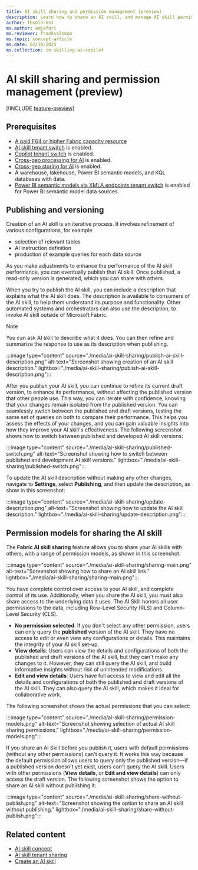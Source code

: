 ```yaml
---
title: AI skill sharing and permission management (preview)
description: Learn how to share an AI skill, and manage AI skill permissions.
author: fbsolo-ms1
ms.author: amjafari
ms.reviewer: franksolomon
ms.topic: concept-article
ms.date: 02/18/2025
ms.collection: ce-skilling-ai-copilot
---
```


# AI skill sharing and permission management (preview)

[!INCLUDE [feature-preview](../includes/feature-preview-note.md)]

## Prerequisites

- [A paid F64 or higher Fabric capacity resource](../fundamentals/copilot-fabric-overview.md#available-regions-for-azure-openai-service)
- [AI skill tenant switch](./ai-skill-tenant-switch.md) is enabled.
- [Copilot tenant switch](../admin/service-admin-portal-copilot.md#users-can-use-copilot-and-other-features-powered-by-azure-openai) is enabled.
- [Cross-geo processing for AI](../admin/service-admin-portal-copilot.md#data-sent-to-azure-openai-can-be-processed-outside-your-capacitys-geographic-region-compliance-boundary-or-national-cloud-instance) is enabled.
- [Cross-geo storing for AI](../admin/service-admin-portal-copilot.md#data-sent-to-azure-openai-can-be-stored-outside-your-capacitys-geographic-region-compliance-boundary-or-national-cloud-instance) is enabled.
- A warehouse, lakehouse, Power BI semantic models, and KQL databases with data.
- [Power BI semantic models via XMLA endpoints tenant switch](./ai-skill-tenant-setting.md) is enabled for Power BI semantic model data sources.


## Publishing and versioning

Creation of an AI skill is an iterative process. It involves refinement of various configurations, for example

- selection of relevant tables
- AI instruction definition
- production of example queries for each data source

As you make adjustments to enhance the performance of the AI skill performance, you can eventually publish that AI skill. Once published, a read-only version is generated, which you can share with others.

When you try to publish the AI skill, you can include a description that explains what the AI skill does. The description is available to consumers of the AI skill, to help them understand its purpose and functionality. Other automated systems and orchestrators can also use the description, to invoke AI skill outside of Microsoft Fabric.

> [!NOTE]
> You can ask AI skill to describe what it does. You can then refine and summarize the response to use as its description when publishing.

:::image type="content" source="./media/ai-skill-sharing/publish-ai-skill-description.png" alt-text="Screenshot showing creation of an AI skill description." lightbox="./media/ai-skill-sharing/publish-ai-skill-description.png":::

<!-- <img src="./media/ai-skill-sharing/publish-ai-skill-description.png" alt="Screenshot showing creation of an AI skill description." width="700"/> -->

After you publish your AI skill, you can continue to refine its current draft version, to enhance its performance, without affecting the published version that other people use. This way, you can iterate with confidence, knowing that your changes remain isolated from the published version. You can seamlessly switch between the published and draft versions, testing the same set of queries on both to compare their performance. This helps you assess the effects of your changes, and you can gain valuable insights into how they improve your AI skill's effectiveness. The following screenshot shows how to switch between published and developed AI skill versions:

:::image type="content" source="./media/ai-skill-sharing/published-switch.png" alt-text="Screenshot showing how to switch between published and development AI skill versions." lightbox="./media/ai-skill-sharing/published-switch.png":::

To update the AI skill description without making any other changes, navigate to **Settings**, select **Publishing**, and then update the description, as show in this screenshot:

:::image type="content" source="./media/ai-skill-sharing/update-description.png" alt-text="Screenshot showing how to update the AI skill description." lightbox="./media/ai-skill-sharing/update-description.png":::

<!-- <img src="./media/ai-skill-sharing/update-description.png" alt="Screenshot showing how to update the AI skill description.." width="700"/> -->

## Permission models for sharing the AI skill

The **Fabric AI skill sharing** feature allows you to share your AI skills with others, with a range of permission models, as shown in this screenshot:

<!-- <img src="./media/ai-skill-sharing/sharing-main.png" alt="Screenshot showing how to share an AI skill link." width="300"/> -->

:::image type="content" source="./media/ai-skill-sharing/sharing-main.png" alt-text="Screenshot showing how to share an AI skill link." lightbox="./media/ai-skill-sharing/sharing-main.png":::

You have complete control over access to your AI skill, and complete control of its use. Additionally, when you share the AI skill, you must also share access to the underlying data it uses. The AI Skill honors all user permissions to the data, including Row-Level Security (RLS) and Column-Level Security (CLS).

<!-- <img src="./media/ai-skill-sharing/sharing-main.png" alt="Screenshot showing how to share an AI skill link." width="300"/> -->

- **No permission selected**: If you don't select any other permission, users can only query the **published** version of the AI skill. They have no access to edit or even view any configurations or details. This maintains the integrity of your AI skill set-up.
- **View details**: Users can view the details and configurations of both the published and draft versions of the AI skill, but they can't make any changes to it. However, they can still query the AI skill, and build informative insights without risk of unintended modifications.
- **Edit and view details**: Users have full access to view and edit all the details and configurations of both the published and draft versions of the AI skill. They can also query the AI skill, which makes it ideal for collaborative work.

The following screenshot shows the actual permissions that you can select:

:::image type="content" source="./media/ai-skill-sharing/permission-models.png" alt-text="Screenshot showing selection of actual AI skill sharing permissions." lightbox="./media/ai-skill-sharing/permission-models.png":::

<!-- <img src="./media/ai-skill-sharing/permission-models.png" alt="Screenshot showing selection of actual AI skill sharing permissions." width="300"/> -->

If you share an AI Skill before you publish it, users with default permissions (without any other permissions) can't query it. It works this way because the default permission allows users to query only the published version—if a published version doesn't yet exist, users can't query the AI skill. Users with other permissions (**View details**, or **Edit and view details**) can only access the draft version. The following screenshot shows the option to share an AI skill without publishing it:

:::image type="content" source="./media/ai-skill-sharing/share-without-publish.png" alt-text="Screenshot showing the option to share an AI skill without publishing." lightbox="./media/ai-skill-sharing/share-without-publish.png":::

<!-- <img src="./media/ai-skill-sharing/share-without-publish.png" alt="SScreenshot showing the option to share an AI skill without publishing." width="400"/> -->

## Related content

- [AI skill concept](./concept-ai-skill.md)
- [AI skill tenant sharing](./ai-skill-tenant-switch.md)
- [Create an AI skill](./how-to-create-ai-skill.md)